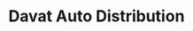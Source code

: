 ---
title: "Davat Auto Distribution"
url: /voreppe/davat-auto-distribution/
shop: réparation de voitures
---